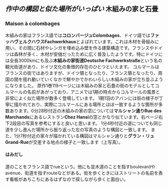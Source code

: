 ## _作中の構図と似た場所がいっぱい_ 木組みの家と石畳
### Maison à colombages

木組みの家はフランス語では**コロンバージュColombages**、ドイツ語では**ファッハヴェルクハウスFachwerkhaus**とよばれています。これは木材を骨組みに用い、その間に石材やレンガを埋め込み壁を作る建築構造です。フランスやドイツは森林が多く、木材が安価だったために広く普及したようです。特にドイツには全長3000kmにも及ぶ**木組みの家街道Deutsche Fachwerkstraße**という名の観光街道があり、ドイツ文化の象徴的存在のひとつといえます。
コルマールはフランスの街ではありますが、ドイツ領となったり、フランス領となったり、両国の間を揺れ動いていくなかで鮮やかでかわいらしい木組みの家が立ち並ぶようになりました。
原作1巻119ページには木組みの家と石畳の街のモデルとしてコルマールの名前があがっており、アニメでは1期の時点からコルマールの風景と非常によく似た場所が数多く登場しています。
1期1羽のアバンには街の様子が丁寧に描かれており、実際にコルマールにある場所とほぼ一致するような箇所が多数あります。0分28秒付近の木組みの家の窓については**マルシャン通りRue des Marchands**にあるレストラン**Chez Hansi**の窓とかなり似ています。右ページ右下2段目の写真を参考にすると良いと思います。
1分4秒付近の道についても同じ道を少し進んだ場所から振り返った左の写真のような構図と一致します。
また、1分7秒付近の家々が描かれている構図はマルシャン通りと**グラン・リュGrand-Rue**が交差する地点の様子と一致します（上写真）。

#### はみだし

道のことをフランス語でrueという。他にも並木道のことを指すboulevardやavenue、街道を指すrouteなどがある。街を歩くときにはストリートの名前を表す看板があちこちにあるはずなので探しながら歩くと面白い。


